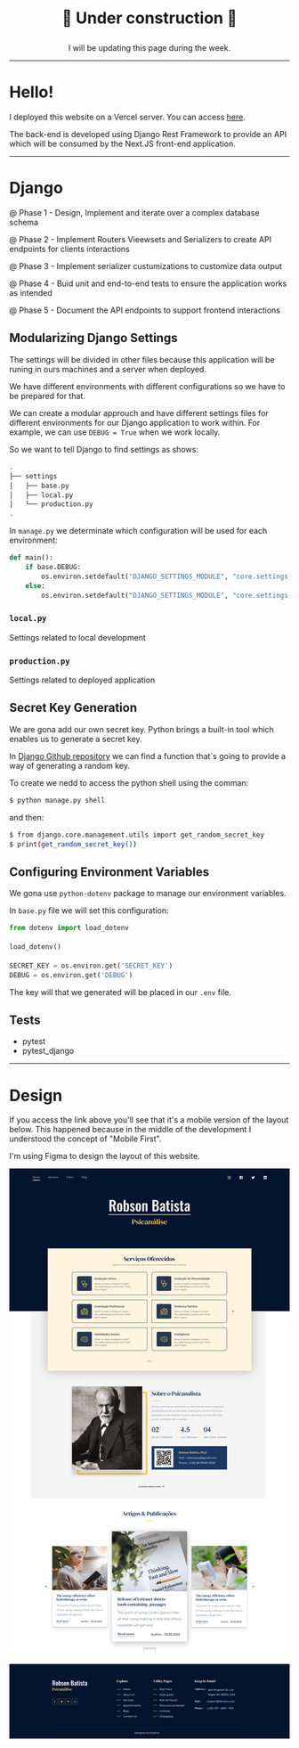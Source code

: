 # <p align="center">🚧 Under construction 🚧</p>

<p align="center">I will be updating this page during the week.</p>

--- 

# Hello!

I deployed this website on a Vercel server. You can access [here][vercel].

The back-end is developed using Django Rest Framework to provide an API which will be consumed by the Next.JS front-end application.

---

# Django

@ Phase 1 - Design, Implement and iterate over a complex database schema

@ Phase 2 - Implement Routers Vieewsets and Serializers to create API endpoints for clients interactions

@ Phase 3 - Implement serializer custumizations to customize data output

@ Phase 4 - Buid unit and end-to-end tests to ensure the application works as intended

@ Phase 5 - Document the API endpoints to support frontend interactions 

## Modularizing Django Settings

The settings will be divided in other files because this application will be runing in ours machines and a server when deployed.

We have different environments with different configurations so we have to be prepared for that.

We can create a modular approuch and have different settings files for different environments for our Django application to work within. For example, we can use `DEBUG = True` when we work locally.

So we want to tell Django to find settings as shows:

```bash
.
├── settings
│   ├── base.py
│   ├── local.py
│   └── production.py 
.
```

In `manage.py` we determinate which configuration will be used for each environment:

```python
def main():
    if base.DEBUG:
        os.environ.setdefault("DJANGO_SETTINGS_MODULE", "core.settings.local")
    else:
        os.environ.setdefault("DJANGO_SETTINGS_MODULE", "core.settings.production")
```

### `local.py`

Settings related to local development

### `production.py`

Settings related to deployed application

## Secret Key Generation

We are gona add our own secret key. Python brings a built-in tool which enables us to generate a secret key.

In [Django Github repository][django-repo] we can find a function that`s going to provide a way of generating a random key.

To create we nedd to access the python shell using the comman:

```bash
$ python manage.py shell
```

and then:

```bash
$ from django.core.management.utils import get_random_secret_key
$ print(get_random_secret_key())
```

## Configuring Environment Variables

We gona use `python-dotenv` package to manage our environment variables.

In `base.py` file we will set this configuration:

```python
from dotenv import load_dotenv

load_dotenv()

SECRET_KEY = os.environ.get('SECRET_KEY')
DEBUG = os.environ.get('DEBUG')
```

The key will that we generated will be placed in our `.env` file.

## Tests

- pytest
- pytest_django

---

# Design

If you access the link above you'll see that it's a mobile version of the layout 
below. This happened because in the middle of the development I understood the
concept of "Mobile First". 

I'm using Figma to design the layout of this website.

![Desktop Layout](Frame-Website.png "Desktop Layout")



[django-repo]: https://github.com/django/django
[vercel]: https://test-website-rho-three.vercel.app/